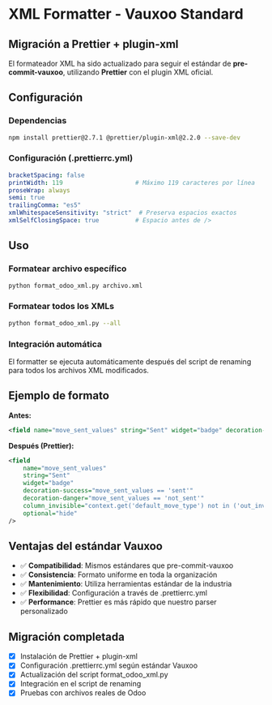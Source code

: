 # XML Formatter - Vauxoo Standard

## Migración a Prettier + plugin-xml

El formateador XML ha sido actualizado para seguir el estándar de **pre-commit-vauxoo**, utilizando **Prettier** con el plugin XML oficial.

## Configuración

### Dependencias
```bash
npm install prettier@2.7.1 @prettier/plugin-xml@2.2.0 --save-dev
```

### Configuración (.prettierrc.yml)
```yaml
bracketSpacing: false
printWidth: 119                    # Máximo 119 caracteres por línea
proseWrap: always
semi: true
trailingComma: "es5"
xmlWhitespaceSensitivity: "strict"  # Preserva espacios exactos
xmlSelfClosingSpace: true          # Espacio antes de /> 
```

## Uso

### Formatear archivo específico
```bash
python format_odoo_xml.py archivo.xml
```

### Formatear todos los XMLs
```bash
python format_odoo_xml.py --all
```

### Integración automática
El formatter se ejecuta automáticamente después del script de renaming para todos los archivos XML modificados.

## Ejemplo de formato

**Antes:**
```xml
<field name="move_sent_values" string="Sent" widget="badge" decoration-success="move_sent_values == 'sent'" decoration-danger="move_sent_values == 'not_sent'" column_invisible="context.get('default_move_type') not in ('out_invoice', 'out_refund', 'out_receipt')" optional="hide"/>
```

**Después (Prettier):**
```xml
<field
    name="move_sent_values"
    string="Sent"
    widget="badge"
    decoration-success="move_sent_values == 'sent'"
    decoration-danger="move_sent_values == 'not_sent'"
    column_invisible="context.get('default_move_type') not in ('out_invoice', 'out_refund', 'out_receipt')"
    optional="hide"
/>
```

## Ventajas del estándar Vauxoo

- ✅ **Compatibilidad**: Mismos estándares que pre-commit-vauxoo
- ✅ **Consistencia**: Formato uniforme en toda la organización
- ✅ **Mantenimiento**: Utiliza herramientas estándar de la industria
- ✅ **Flexibilidad**: Configuración a través de .prettierrc.yml
- ✅ **Performance**: Prettier es más rápido que nuestro parser personalizado

## Migración completada

- [x] Instalación de Prettier + plugin-xml
- [x] Configuración .prettierrc.yml según estándar Vauxoo
- [x] Actualización del script format_odoo_xml.py
- [x] Integración en el script de renaming
- [x] Pruebas con archivos reales de Odoo